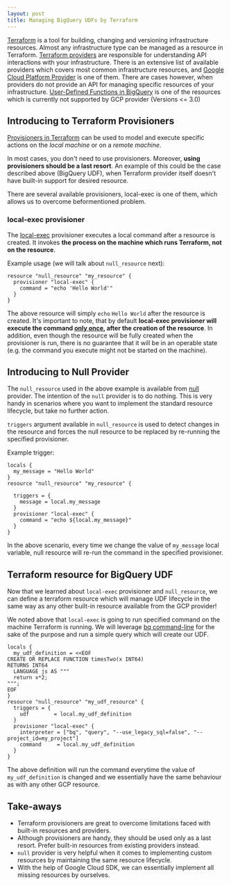 ```yaml
---
layout: post
title: Managing BigQuery UDFs by Terraform
---
```


[Terraform](https://www.terraform.io/) is a tool for building, changing and versioning infrastructure resources. Almost any infrastructure type can be managed as a resource in Terraform. [Terraform providers](https://www.terraform.io/docs/providers/index.html) are responsible for understanding API interactions with your infrastructure. There is an extensive list of available providers which covers most common infrastructure resources, and [Google Cloud Platform Provider](https://www.terraform.io/docs/providers/google/index.html) is one of them. There are cases however, when providers do not provide an API for managing specific resources of your infrastructure. [User-Defined Functions in BigQuery](https://cloud.google.com/bigquery/docs/reference/standard-sql/user-defined-functions) is one of the resources which is currently not supported by GCP provider (Versions <= 3.0) 

## Introducing to Terraform Provisioners

[Provisioners in Terraform](https://www.terraform.io/docs/provisioners/) can be used to model and execute specific actions on the _local machine_ or on a _remote machine_.

In most cases, you don't need to use provisioners. Moreover, **using provisioners should be a last resort**. An example of this could be the case described above (BigQuery UDF), when Terraform provider itself doesn't have built-in support for desired resource.

There are several available provisioners, local-exec is one of them, which allows us to overcome beformentioned problem.

### local-exec provisioner

The [local-exec](https://www.terraform.io/docs/provisioners/local-exec.html) provisioner executes a local command after a resource is created. It invokes **the process on the machine which runs Terraform, not on the resource**. 

Example usage (we will talk about `null_resource` next):

```
resource "null_resource" "my_resource" {
  provisioner "local-exec" {
    command = "echo 'Hello World'"
  }
}
```

The above resource will simply `echo` `Hello World` after the resource is created. It's important to note, that by default **local-exec provisioner will execute the command [only once](https://www.terraform.io/docs/provisioners/index.html#creation-time-provisioners), after the creation of the resource**. In addition, even though the resource will be fully created when the provisioner is run, there is no guarantee that it will be in an operable state (e.g. the command you execute might not be started on the machine).


## Introducing to Null Provider

The `null_resource` used in the above example is available from [null](https://www.terraform.io/docs/providers/null/index.html) provider. The intention of the `null` provider is to do nothing. This is very handy in scenarios where you want to implement the standard resource lifecycle, but take no further action.

`triggers` argument available in `null_resource` is used to detect changes in the resource and forces the null resource to be replaced by re-running the specified provisioner.

Example trigger:

```
locals {
  my_message = "Hello World"
}
resource "null_resource" "my_resource" {
  
  triggers = {
    message = local.my_message
  }
  provisioner "local-exec" {
    command = "echo ${local.my_message}"
  }
}

```

In the above scenario, every time we change the value of `my_message` local variable, null resource will re-run the command in the specified provisioner.

## Terraform resource for BigQuery UDF

Now that we learned about `local-exec` provisioner and `null_resource`, we can define a terraform resource which will manage UDF lifecycle in the same way as any other built-in resource available from the GCP provider! 

We noted above that `local-exec` is going to run specified command on the machine Terraform is running. We will leverage [bq command-line](https://cloud.google.com/bigquery/docs/bq-command-line-tool) for the sake of the purpose and run a simple query which will create our UDF.


```
locals {
  my_udf_definition = <<EOF
CREATE OR REPLACE FUNCTION timesTwo(x INT64)
RETURNS INT64
  LANGUAGE js AS """
  return x*2;
""";
EOF
}
resource "null_resource" "my_udf_resource" {
  triggers = {
    udf        = local.my_udf_definition
  }
  provisioner "local-exec" {
    interpreter = ["bq", "query", "--use_legacy_sql=false", "--project_id=my_project"]
    command     = local.my_udf_definition
  }
}
```

The above definition will run the command everytime the value of `my_udf_definition` is changed and we essentially have the same behaviour as with any other GCP resource.

## Take-aways

- Terraform provisioners are great to overcome limitations faced with built-in resources and providers.
- Although provisioners are handy, they should be used only as a last resort. Prefer built-in resources from existing providers instead.
- `null` provider is very helpful when it comes to implementing custom resources by maintaining the same resource lifecycle.
- With the help of Google Cloud SDK, we can essentially implement all missing resources by ourselves.